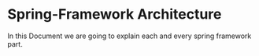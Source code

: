 # Spring-Framework Architecture
In this Document we are going to explain each and every spring framework part. 
